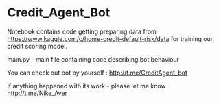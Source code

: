 # Credit_Agent_Bot


Notebook contains code getting preparing data from https://www.kaggle.com/c/home-credit-default-risk/data for training our credit scoring model.

main.py - main file containing coce describing bot behaviour


You can check out bot by yourself : http://t.me/CreditAgent_bot 

If anything happened with its work - please let me know  http://t.me/Nike_Aver
